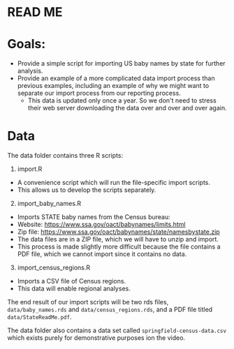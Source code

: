 # READ ME

# Goals:

- Provide a simple script for importing US baby names by state for further analysis.
- Provide an example of a more complicated data import process than previous examples, including an example of why we might want to separate our import process from our reporting process.
    - This data is updated only once a year. So we don't need to stress their web server downloading the data over and over and over again.

# Data

The data folder contains three R scripts:

1. import.R
  - A convenience script which will run the file-specific import scripts.
  - This allows us to develop the scripts separately.
2. import_baby_names.R
  - Imports STATE baby names from the Census bureau:
  -  Website: https://www.ssa.gov/oact/babynames/limits.html
  -  Zip file: https://www.ssa.gov/oact/babynames/state/namesbystate.zip
  -  The data files are in a ZIP file, which we will have to unzip and import.
  -  This process is made slightly more difficult because the file contains a
     PDF file, which we cannot import since it contains no data.
3. import_census_regions.R
  - Imports a CSV file of Census regions.
  - This data will enable regional analyses.

The end result of our import scripts will be two rds files,
`data/baby_names.rds` and `data/census_regions.rds`, and a PDF file titled `data/StateReadMe.pdf`.

 The data folder also contains a data set called `springfield-census-data.csv`
 which exists purely for demonstrative purposes ion the video.